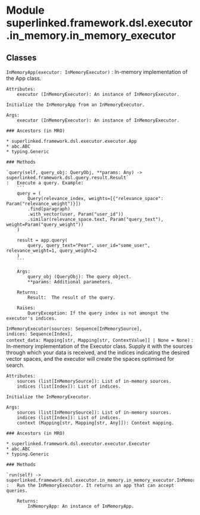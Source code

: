 Module superlinked.framework.dsl.executor.in_memory.in_memory_executor
======================================================================

Classes
-------

`InMemoryApp(executor: InMemoryExecutor)`
:   In-memory implementation of the App class.
    
    Attributes:
        executor (InMemoryExecutor): An instance of InMemoryExecutor.
    
    Initialize the InMemoryApp from an InMemoryExecutor.
    
    Args:
        executor (InMemoryExecutor): An instance of InMemoryExecutor.

    ### Ancestors (in MRO)

    * superlinked.framework.dsl.executor.executor.App
    * abc.ABC
    * typing.Generic

    ### Methods

    `query(self, query_obj: QueryObj, **params: Any) ‑> superlinked.framework.dsl.query.result.Result`
    :   Execute a query. Example:
        ```
        query = (
            Query(relevance_index, weights=[{"relevance_space": Param("relevance_weight")}])
            .find(paragraph)
            .with_vector(user, Param("user_id"))
            .similar(relevance_space.text, Param("query_text"), weight=Param("query_weight"))
        )
        
        result = app.query(
            query, query_text="Pear", user_id="some_user", relevance_weight=1, query_weight=2
        )
        ```
        
        Args:
            query_obj (QueryObj): The query object.
            **params: Additional parameters.
        
        Returns:
            Result:  The result of the query.
        
        Raises:
            QueryException: If the query index is not amongst the executor's indices.

`InMemoryExecutor(sources: Sequence[InMemorySource], indices: Sequence[Index], context_data: Mapping[str, Mapping[str, ContextValue]] | None = None)`
:   In-memory implementation of the Executor class. Supply it with the sources through which
    your data is received, and the indices indicating the desired vector spaces, and the executor will
    create the spaces optimised for search.
    
    Attributes:
        sources (list[InMemorySource]): List of in-memory sources.
        indices (list[Index]): List of indices.
    
    Initialize the InMemoryExecutor.
    
    Args:
        sources (list[InMemorySource]): List of in-memory sources.
        indices (list[Index]): List of indices.
        context (Mapping[str, Mapping[str, Any]]): Context mapping.

    ### Ancestors (in MRO)

    * superlinked.framework.dsl.executor.executor.Executor
    * abc.ABC
    * typing.Generic

    ### Methods

    `run(self) ‑> superlinked.framework.dsl.executor.in_memory.in_memory_executor.InMemoryApp`
    :   Run the InMemoryExecutor. It returns an app that can accept queries.
        
        Returns:
            InMemoryApp: An instance of InMemoryApp.